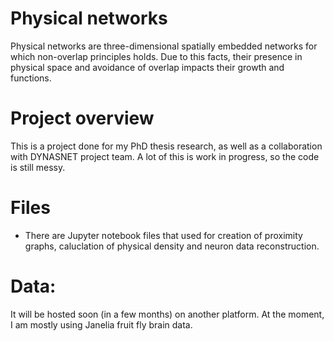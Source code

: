 # Physical networks
Physical networks are three-dimensional spatially embedded networks for which non-overlap principles holds. Due to this facts, their presence in physical space and avoidance of overlap 
impacts their growth and functions.

# Project overview
This is a project done for my PhD thesis research, as well as a collaboration with DYNASNET project team. A lot of this is work in progress, so the code is still messy.

# Files
- There are Jupyter notebook files that used for creation of proximity graphs, caluclation of physical density and neuron data reconstruction.

# Data: 
It will be hosted soon (in a few months) on another platform. At the moment, I am mostly using Janelia fruit fly brain  data.

